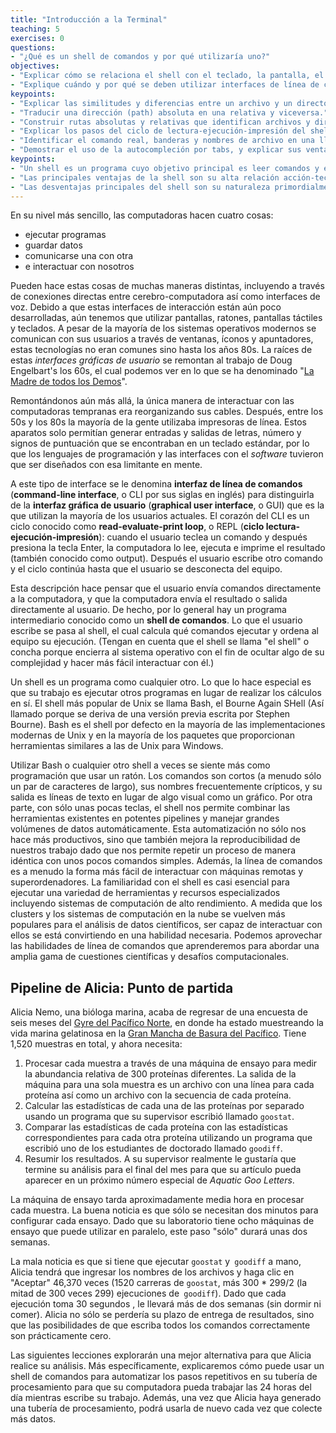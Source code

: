 ```yaml
---
title: "Introducción a la Terminal"
teaching: 5
exercises: 0
questions:
- "¿Qué es un shell de comandos y por qué utilizaría uno?"
objectives:
- "Explicar cómo se relaciona el shell con el teclado, la pantalla, el sistema operativo y los programas de los usuarios."
- "Explique cuándo y por qué se deben utilizar interfaces de línea de comandos en lugar de interfaces gráficas."
keypoints:
- "Explicar las similitudes y diferencias entre un archivo y un directorio."
- "Traducir una dirección (path) absoluta en una relativa y viceversa."
- "Construir rutas absolutas y relativas que identifican archivos y directorios específicos."
- "Explicar los pasos del ciclo de lectura-ejecución-impresión del shell."
- "Identificar el comando real, banderas y nombres de archivo en una llamada de línea de comandos."
- "Demostrar el uso de la autocompleción por tabs, y explicar sus ventajas."
keypoints:
- "Un shell es un programa cuyo objetivo principal es leer comandos y ejecutar otros programas."
- "Las principales ventajas de la shell son su alta relación acción-tecla, su soporte para la automatización de tareas repetitivas, y que se puede utilizar para acceder a las máquinas en red."
- "Las desventajas principales del shell son su naturaleza primordialmente textual y cuan críptico sus comandos y operación pueden ser."
---
```


En su nivel más sencillo, las computadoras hacen cuatro cosas:

-   ejecutar programas
-   guardar datos
-   comunicarse una con otra
-   e interactuar con nosotros

Pueden hace estas cosas de muchas maneras distintas, 
incluyendo a través de conexiones directas entre cerebro-computadora así como 
interfaces de voz. 
Debido a que estas interfaces de interacción están aún 
poco desarrolladas, aún tenemos que utilizar pantallas, ratones, 
pantallas táctiles y teclados.
A pesar de la mayoría de los sistemas operativos modernos se comunican con sus 
usuarios a través de ventanas, íconos y apuntadores, estas tecnologías no eran
comunes sino hasta los años 80s. La raíces de estas *interfaces gráficas de usuario*
se remontan al trabajo de Doug Engelbart's los 60s, el cual podemos ver en lo que
se ha denominado "[La Madre de todos los Demos](http://www.youtube.com/watch?v=a11JDLBXtPQ)".

Remontándonos aún más allá, 
la única manera de interactuar con las computadoras tempranas era reorganizando 
sus cables. 
Después, entre los 50s y los 80s la mayoría de la gente utilizaba impresoras de línea.
Estos aparatos solo permitían generar entradas y salidas de letras, número y signos 
de puntuación que se encontraban en un teclado estándar, por lo que los lenguajes 
de programación y las interfaces con el *software* tuvieron que ser diseñados con esa 
limitante en mente. 

A este tipo de interface se le denomina **interfaz de línea de comandos** 
(**command-line interface**, o CLI por sus siglas en inglés) para distinguirla de la 
**interfaz gráfica de usuario** (**graphical user interface**, o GUI) que es la 
que utilizan la mayoría de los usuarios actuales.
El corazón del CLI es un ciclo conocido como **read-evaluate-print loop**, o REPL 
(**ciclo lectura-ejecución-impresión**):
cuando el usuario teclea un comando y después presiona la tecla Enter, 
la computadora lo lee, 
ejecuta
e imprime el resultado (también conocido como output).
Después el usuario escribe otro comando y el ciclo continúa hasta que el 
usuario se desconecta del equipo. 

Esta descripción hace pensar que el usuario envía comandos directamente a la computadora,
y que la computadora envía el resultado o salida directamente al usuario.
De hecho,
por lo general hay un programa intermediario conocido como un
**shell de comandos**.
Lo que el usuario escribe se pasa al shell,
el cual calcula qué comandos ejecutar y ordena al equipo su ejecución.
(Tengan en cuenta que el shell se llama "el shell" o concha porque encierra al sistema operativo
con el fin de ocultar algo de su complejidad y hacer más fácil interactuar con él.)

Un shell es un programa como cualquier otro.
Lo que lo hace especial es que su trabajo es ejecutar otros programas 
en lugar de realizar los cálculos en sí.
El shell más popular de Unix se llama Bash,
el Bourne Again SHell
(Así llamado porque se deriva de una versión previa escrita por Stephen Bourne).
Bash es el shell por defecto en la mayoría de las implementaciones modernas de Unix
y en la mayoría de los paquetes que proporcionan herramientas similares a las de Unix 
para Windows.

Utilizar Bash o cualquier otro shell
a veces se siente más como programación que usar un ratón.
Los comandos son cortos (a menudo sólo un par de caracteres de largo),
sus nombres frecuentemente crípticos,
y su salida es líneas de texto en lugar de algo visual como un gráfico.
Por otra parte,
con sólo unas pocas teclas, el shell nos permite combinar las herramientas existentes en
potentes pipelines y manejar grandes volúmenes de datos automáticamente. Esta automatización
no sólo nos hace más productivos, sino que también mejora la reproducibilidad de nuestros 
trabajo dado que nos permite repetir un proceso de manera idéntica con unos pocos comandos simples.
Además, la línea de comandos es a menudo la forma más fácil de interactuar con máquinas remotas y superordenadores.
La familiaridad con el shell es casi esencial para ejecutar una variedad de herramientas y recursos especializados
incluyendo sistemas de computación de alto rendimiento.
A medida que los clusters y los sistemas de computación en la nube se vuelven más 
populares para el análisis de datos científicos,
ser capaz de interactuar con ellos se está convirtiendo en una habilidad necesaria.
Podemos aprovechar las habilidades de línea de comandos que aprenderemos
para abordar una amplia gama de cuestiones científicas y desafíos computacionales.

## Pipeline de Alicia: Punto de partida

Alicia Nemo, una bióloga marina,
acaba de regresar de una encuesta de seis meses del 
[Gyre del Pacífico Norte](http://en.wikipedia.org/wiki/North_Pacific_Gyre),
en donde ha estado muestreando la vida marina gelatinosa en la
[Gran Mancha de Basura del Pacífico](http://en.wikipedia.org/wiki/Great_Pacific_Garbage_Patch).
Tiene 1,520 muestras en total, y ahora necesita:

1. Procesar cada muestra a través de una máquina de ensayo
 para medir la abundancia relativa de 300 proteínas diferentes.
 La salida de la máquina para una sola muestra es
 un archivo con una línea para cada proteína así como un archivo con la secuencia de cada proteína. 
2. Calcular las estadísticas de cada una de las proteínas por separado
 usando un programa que su supervisor escribió llamado `goostat`.
3. Comparar las estadísticas de cada proteína con las estadísticas correspondientes para cada otra proteína
 utilizando un programa que escribió uno de los estudiantes de doctorado llamado `goodiff`.
4. Resumir los resultados.
 A su supervisor realmente le gustaría que termine su análisis para el final del mes
  para que su artículo pueda aparecer en un próximo número especial de *Aquatic Goo Letters*.

La máquina de ensayo tarda aproximadamente media hora en procesar cada muestra.
La buena noticia es que
sólo se necesitan dos minutos para configurar cada ensayo.
Dado que su laboratorio tiene ocho máquinas de ensayo que puede utilizar en paralelo,
este paso "sólo" durará unas dos semanas.

La mala noticia es que si tiene que ejecutar `goostat` y` goodiff` a mano,
Alicia tendrá que ingresar los nombres de los archivos y haga clic en "Aceptar" 46,370 veces
(1520 carreras de `goostat`, más 300 * 299/2 (la mitad de 300 veces 299) ejecuciones de` goodiff`).
Dado que cada ejecución toma 30 segundos ,
le llevará más de dos semanas (sin dormir ni comer).
Alicia no sólo se perdería su plazo de entrega de resultados,
sino que las posibilidades de que escriba todos los comandos correctamente son prácticamente cero.

Las siguientes lecciones explorarán una mejor alternativa para que Alicia realice su análisis.
Más específicamente,
explicaremos cómo puede usar un shell de comandos
para automatizar los pasos repetitivos en su tubería de procesamiento
para que su computadora pueda trabajar las 24 horas del día mientras escribe su trabajo.
Además,
una vez que Alicia haya generado una tubería de procesamiento,
podrá usarla de nuevo cada vez que colecte más datos.

